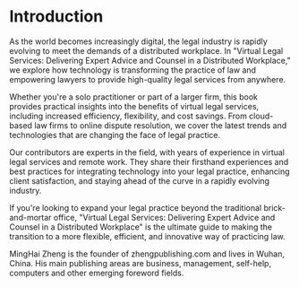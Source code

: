 # Introduction

As the world becomes increasingly digital, the legal industry is rapidly evolving to meet the demands of a distributed workplace. In "Virtual Legal Services: Delivering Expert Advice and Counsel in a Distributed Workplace," we explore how technology is transforming the practice of law and empowering lawyers to provide high-quality legal services from anywhere.

Whether you're a solo practitioner or part of a larger firm, this book provides practical insights into the benefits of virtual legal services, including increased efficiency, flexibility, and cost savings. From cloud-based law firms to online dispute resolution, we cover the latest trends and technologies that are changing the face of legal practice.

Our contributors are experts in the field, with years of experience in virtual legal services and remote work. They share their firsthand experiences and best practices for integrating technology into your legal practice, enhancing client satisfaction, and staying ahead of the curve in a rapidly evolving industry.

If you're looking to expand your legal practice beyond the traditional brick-and-mortar office, "Virtual Legal Services: Delivering Expert Advice and Counsel in a Distributed Workplace" is the ultimate guide to making the transition to a more flexible, efficient, and innovative way of practicing law.

MingHai Zheng is the founder of zhengpublishing.com and lives in Wuhan, China. His main publishing areas are business, management, self-help, computers and other emerging foreword fields.
